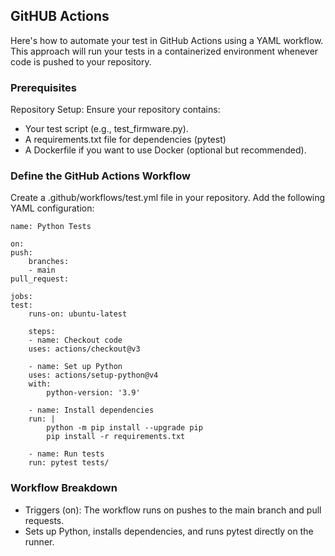 ## GitHUB Actions

Here's how to automate your test in GitHub Actions using a YAML workflow. This approach will run your tests in a containerized environment whenever code is pushed to your repository.

### Prerequisites

Repository Setup: Ensure your repository contains:
- Your test script (e.g., test_firmware.py).
- A requirements.txt file for dependencies (pytest)
- A Dockerfile if you want to use Docker (optional but recommended).

### Define the GitHub Actions Workflow

Create a .github/workflows/test.yml file in your repository.
Add the following YAML configuration:

    name: Python Tests

    on:
    push:
        branches:
        - main
    pull_request:

    jobs:
    test:
        runs-on: ubuntu-latest

        steps:
        - name: Checkout code
        uses: actions/checkout@v3

        - name: Set up Python
        uses: actions/setup-python@v4
        with:
            python-version: '3.9'

        - name: Install dependencies
        run: |
            python -m pip install --upgrade pip
            pip install -r requirements.txt

        - name: Run tests
        run: pytest tests/

### Workflow Breakdown

- Triggers (on): The workflow runs on pushes to the main branch and pull requests.
- Sets up Python, installs dependencies, and runs pytest directly on the runner.